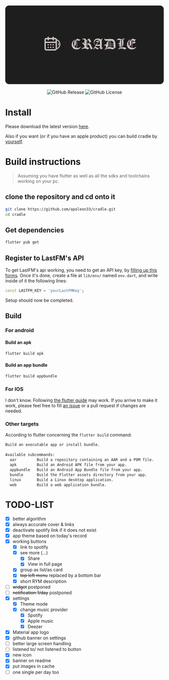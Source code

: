 <p align="center">
<img src="https://github.com/apoleon33/cradle/blob/master/doc/banner.png" width=512 height="250">
</p>
<p align="center">
<img alt="GitHub Release" src="https://img.shields.io/github/v/release/apoleon33/cradle?include_prereleases&logo=flutter&color=B185A7">
  <img alt="GitHub License" src="https://img.shields.io/github/license/apoleon33/cradle?color=8D6B94">

</p>


# Install
Please download the latest version [here](https://github.com/apoleon33/cradle/releases).

Also if you want (or if you have an apple product) you can build cradle by [yourself](#build-the-app).

# Build instructions
> Assuming you have flutter as well as all the sdks and toolchains working on your pc.
## clone the repository and cd onto it
```sh
git clone https://github.com/apoleon33/cradle.git
cd cradle
```

## Get dependencies
```sh
flutter pub get
```

## Register to LastFM's API
To get LastFM's api working, you need to get an API key, by [filling up this forms](https://www.last.fm/api/account/create).
Once it's done, create a file at `lib/env/` named `env.dart`, and write inside of it the following lines:
```dart
const LASTFM_KEY = 'yourLastFMKey';
```
Setup should now be completed.

## Build

### For android
#### Build an apk
```sh
flutter build apk
```

#### Build an app bundle
```sh
flutter build appbundle
```

### For IOS
I don't know. Following [the flutter guide](https://docs.flutter.dev/deployment/ios) may work. If you arrive to make it work, please feel free to fill [an issue](https://github.com/apoleon33/cradle/issues/new) or a pull request if changes are needed.

### Other targets
According to flutter concerning the `flutter build` command:
```
Build an executable app or install bundle.

Available subcommands:
  aar         Build a repository containing an AAR and a POM file.
  apk         Build an Android APK file from your app.
  appbundle   Build an Android App Bundle file from your app.
  bundle      Build the Flutter assets directory from your app.
  linux       Build a Linux desktop application.
  web         Build a web application bundle.

```

# TODO-LIST
- [x] better algorithm
- [x] always accurate cover & links
- [x] deactivate spotify link if it does not exist
- [x] app theme based on today's record
- [x] working buttons
  - [x] link to spotify
  - [x] see more (...)
    - [x] Share
    - [x] View in full page
  - [x] group as list/as card
  - [x] ~~top left menu~~ replaced by a bottom bar
  - [x] short RYM description
- [ ] ~~widget~~ postponed
- [ ] ~~notification 1/day~~ postponed
- [x] settings
  - [x] Theme mode
  - [x] change music provider
    - [x] Spotify
    - [x] Apple music
    - [x] Deezer
- [x] Material app logo
- [x] github banner on settings
- [ ] better large screen handling
- [ ] listened to/ not listened to button
- [x] new icon
- [x] banner on readme
- [x] put images in cache
- [ ] one single per day too
